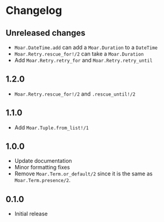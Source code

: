# Changelog

## Unreleased changes

- `Moar.DateTime.add` can add a `Moar.Duration` to a `DateTime`
- `Moar.Retry.rescue_for!/2` can take a `Moar.Duration`
- Add `Moar.Retry.retry_for` and `Moar.Retry.retry_until`

## 1.2.0

- `Moar.Retry.rescue_for!/2` and `.rescue_until!/2`

## 1.1.0

- Add `Moar.Tuple.from_list!/1`

## 1.0.0

- Update documentation
- Minor formatting fixes
- Remove `Moar.Term.or_default/2` since it is the same as `Moar.Term.presence/2`.

## 0.1.0

- Initial release
